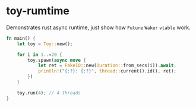 # toy-rumtime

Demonstrates rust async runtime, just show how `Future` `Waker` `vtable` work.

```rust
fn main() {
    let toy = Toy::new();

    for i in 1..=20 {
        toy.spawn(async move {
            let ret = FakeIO::new(Duration::from_secs(i)).await;
            println!("{:?}: {:?}", thread::current().id(), ret);
        })
    }

    toy.run(4); // 4 threads
}
```